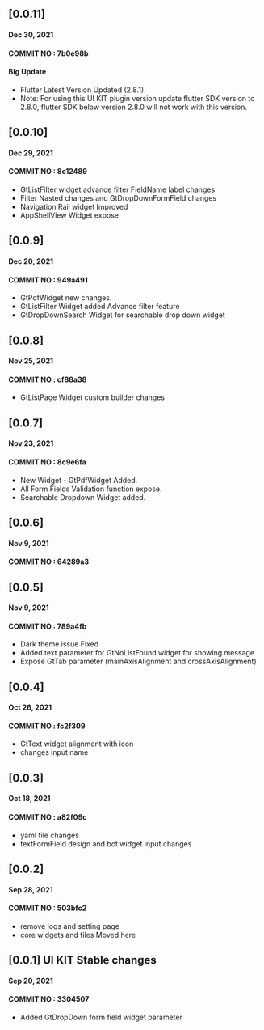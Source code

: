 ## [0.0.11]
#### Dec 30, 2021
#### COMMIT NO : 7b0e98b

#### Big Update
- Flutter Latest Version Updated (2.8.1)
- Note: For using this UI KIT plugin version update flutter SDK version to 2.8.0, flutter SDK below version 2.8.0 will not work with this version.

## [0.0.10]
#### Dec 29, 2021
#### COMMIT NO : 8c12489
- GtListFilter widget advance filter FieldName label changes
- Filter Nasted changes and GtDropDownFormField changes
- Navigation Rail widget Improved
- AppShellView Widget expose

## [0.0.9]
#### Dec 20, 2021
#### COMMIT NO : 949a491
- GtPdfWidget new changes.
- GtListFilter Widget added Advance filter feature
- GtDropDownSearch Widget for searchable drop down widget

## [0.0.8]
#### Nov 25, 2021
#### COMMIT NO : cf88a38

- GtListPage Widget custom builder changes

## [0.0.7]
#### Nov 23, 2021
#### COMMIT NO : 8c9e6fa

- New Widget - GtPdfWidget Added.
- All Form Fields Validation function expose.
- Searchable Dropdown Widget added.

## [0.0.6]
#### Nov 9, 2021
#### COMMIT NO : 64289a3

## [0.0.5]
#### Nov 9, 2021
#### COMMIT NO : 789a4fb

- Dark theme issue Fixed
- Added text parameter for GtNoListFound widget for showing message
- Expose GtTab parameter (mainAxisAlignment and crossAxisAlignment)

## [0.0.4]
#### Oct 26, 2021
#### COMMIT NO : fc2f309

- GtText widget alignment with icon
- changes input name

## [0.0.3]
#### Oct 18, 2021
#### COMMIT NO : a82f09c

- yaml file changes
- textFormField design and bot widget input changes

## [0.0.2]
#### Sep 28, 2021
#### COMMIT NO : 503bfc2

- remove logs and setting page
- core widgets and files Moved here

## [0.0.1] UI KIT Stable changes
#### Sep 20, 2021
#### COMMIT NO : 3304507

- Added GtDropDown form field widget parameter






